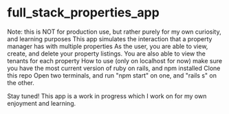 # full_stack_properties_app
Note: this is NOT for production use, but rather purely for my own curiosity, and learning purposes
This app simulates the interaction that a property manager has with multiple properties
As the user, you are able to view, create, and delete your property listings. You are also able to view the tenants for each property
How to use (only on localhost for now)
  make sure you have the most current version of ruby on rails, and npm installed
  Clone this repo
  Open two terminals, and run "npm start" on one, and "rails s" on the other.
  
Stay tuned! This app is a work in progress which I work on for my own enjoyment and learning.
